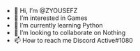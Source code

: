 - 👋 Hi, I’m @ZYOUSEFZ
- 👀 I’m interested in Games
- 🌱 I’m currently learning Python
- 💞️ I’m looking to collaborate on Nothing
- 📫 How to reach me Discord Active#1080

<!---
ZYOUSEFZ/ZYOUSEFZ is a ✨ special ✨ repository because its `README.md` (this file) appears on your GitHub profile.
You can click the Preview link to take a look at your changes.
--->
